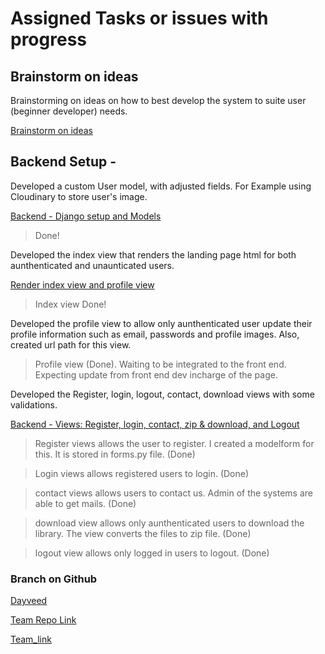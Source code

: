 # Assigned Tasks or issues with progress

## Brainstorm on ideas
Brainstorming on ideas on how to best develop the system to suite user (beginner developer) needs.

[Brainstorm on ideas](https://github.com/zuri-training/Team-100_AnimaLib/issues/16)


## Backend Setup - 

Developed a custom User model, with adjusted fields. For Example using Cloudinary to store user's image.

[Backend - Django setup and Models](https://github.com/zuri-training/Team-100_AnimaLib/issues/32)
> Done!

Developed the index view that renders the landing page html for both aunthenticated and unaunticated users.

[Render index view and profile view](https://github.com/zuri-training/Team-100_AnimaLib/issues/36)
> Index view Done!

Developed the profile view to allow only aunthenticated user update their profile information such as email, passwords and profile images. Also, created url path for this view.

> Profile view (Done). Waiting to be integrated to the front end. Expecting update from front end dev incharge of the page.

Developed the Register, login, logout, contact, download views with some validations.

[Backend - Views: Register, login, contact, zip & download, and Logout](https://github.com/zuri-training/Team-100_AnimaLib/issues/33)

> Register views allows the user to register. I created a modelform for this. It is stored in forms.py file. (Done)

> Login views allows registered users to login. (Done)

> contact views allows users to contact us. Admin of the systems are able to get mails. (Done)

> download view allows only aunthenticated users to download the library. The view converts the files to zip file. (Done)

> logout view allows only logged in users to logout. (Done)


### Branch on Github
[Dayveed](https://github.com/zuri-training/Team-100_AnimaLib/tree/Dayveed)

[Team Repo Link](https://github.com/zuri-training/Team-100_AnimaLib)

[Team_link](https://github.com/orgs/zuri-training/teams/team-100_animalib)

